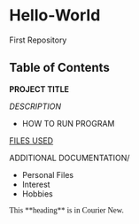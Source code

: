 # Hello-World
First Repository
## Table of Contents
**PROJECT TITLE**

*DESCRIPTION*

- HOW TO RUN PROGRAM

[FILES USED](#Files-used)

ADDITIONAL DOCUMENTATION/
* Personal Files
* Interest
* Hobbies

<p style="font-family: 'Times New Roman', monospace;">This **heading** is in Courier New.</p>
